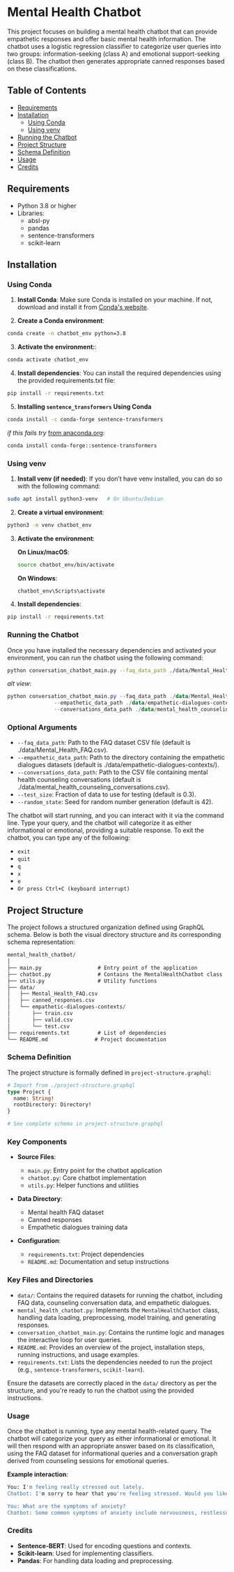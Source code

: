 # Mental Health Chatbot

This project focuses on building a mental health chatbot that can provide empathetic responses and offer basic mental health information. The chatbot uses a logistic regression classifier to categorize user queries into two groups: information-seeking (class A) and emotional support-seeking (class B). The chatbot then generates appropriate canned responses based on these classifications.

## Table of Contents

- [Requirements](#requirements)
- [Installation](#installation)
  - [Using Conda](#using-conda)
  - [Using venv](#using-venv)
- [Running the Chatbot](#running-the-chatbot)
- [Project Structure](#project-structure)
- [Schema Definition](#schema-definition)
- [Usage](#usage)
- [Credits](#credits)

## Requirements

- Python 3.8 or higher
- Libraries:
  - absl-py
  - pandas
  - sentence-transformers
  - scikit-learn

## Installation

### Using Conda

1. **Install Conda**: Make sure Conda is installed on your machine. If not, download and install it from [Conda's website](https://docs.conda.io/en/latest/miniconda.html).

2. **Create a Conda environment**:

```bash
conda create -n chatbot_env python=3.8
```

3. **Activate the environment:**:

```bash
conda activate chatbot_env
```

4. **Install dependencies**: You can install the required dependencies using the provided requirements.txt file:

```bash
pip install -r requirements.txt
```

5. **Installing `sentence_transformers` Using Conda**

```bash
conda install -c conda-forge sentence-transformers
```

*if this fails try* [from anaconda.org](https://anaconda.org/conda-forge/sentence-transformers):

```bash
conda install conda-forge::sentence-transformers
```

### Using venv

1. **Install venv (if needed)**: If you don’t have venv installed, you can do so with the following command:

```bash
sudo apt install python3-venv   # On Ubuntu/Debian
```

2. **Create a virtual environment**:

```bash
python3 -m venv chatbot_env
```

3. **Activate the environment**:

    **On Linux/macOS**:

    ```bash
    source chatbot_env/bin/activate
    ```

    **On Windows**:

    ```bash
    chatbot_env\Scripts\activate
    ```

4. **Install dependencies**:

```bash
pip install -r requirements.txt
```

### Running the Chatbot

Once you have installed the necessary dependencies and activated your environment, you can run the chatbot using the following command:

```bash
python conversation_chatbot_main.py --faq_data_path ./data/Mental_Health_FAQ.csv --empathetic_data_path ./data/empathetic-dialogues-contexts --conversations_data_path ./data/mental_health_counseling_conversations.csv
```

*alt view*:

```powershell
python conversation_chatbot_main.py --faq_data_path ./data/Mental_Health_FAQ.csv \
               --empathetic_data_path ./data/empathetic-dialogues-contexts/ \
               --conversations_data_path ./data/mental_health_counseling_conversations.csv
```

### Optional Arguments

- `--faq_data_path`: Path to the FAQ dataset CSV file (default is ./data/Mental_Health_FAQ.csv).
- `--empathetic_data_path`: Path to the directory containing the empathetic dialogues datasets (default is ./data/empathetic-dialogues-contexts/).
- `--conversations_data_path`: Path to the CSV file containing mental health counseling conversations (default is ./data/mental_health_counseling_conversations.csv).
- `--test_size`: Fraction of data to use for testing (default is 0.3).
- `--random_state`: Seed for random number generation (default is 42).

The chatbot will start running, and you can interact with it via the command line. Type your query, and the chatbot will categorize it as either informational or emotional, providing a suitable response.
To exit the chatbot, you can type any of the following:

- `exit`
- `quit`
- `q`
- `x`
- `e`
- `Or press Ctrl+C (keyboard interrupt)`

## Project Structure

The project follows a structured organization defined using GraphQL schema. Below is both the visual directory structure and its corresponding schema representation:

```ps
mental_health_chatbot/
│
├── main.py                  # Entry point of the application
├── chatbot.py               # Contains the MentalHealthChatbot class
├── utils.py                 # Utility functions
├── data/
│   ├── Mental_Health_FAQ.csv
│   ├── canned_responses.csv    
│   └── empathetic-dialogues-contexts/
│       ├── train.csv
│       ├── valid.csv
│       └── test.csv
├── requirements.txt         # List of dependencies
└── README.md               # Project documentation
```

### Schema Definition

The project structure is formally defined in `project-structure.graphql`:

```graphql
# Import from ./project-structure.graphql
type Project {
  name: String!
  rootDirectory: Directory!
}

# See complete schema in project-structure.graphql
```

### Key Components

- **Source Files**:
  - `main.py`: Entry point for the chatbot application
  - `chatbot.py`: Core chatbot implementation
  - `utils.py`: Helper functions and utilities

- **Data Directory**:
  - Mental health FAQ dataset
  - Canned responses
  - Empathetic dialogues training data

- **Configuration**:
  - `requirements.txt`: Project dependencies
  - `README.md`: Documentation and setup instructions

### Key Files and Directories

- `data/`: Contains the required datasets for running the chatbot, including FAQ data, counseling conversation data, and empathetic dialogues.
- `mental_health_chatbot.py`: Implements the `MentalHealthChatbot` class, handling data loading, preprocessing, model training, and generating responses.
- `conversation_chatbot_main.py`: Contains the runtime logic and manages the interactive loop for user queries.
- `README.md`: Provides an overview of the project, installation steps, running instructions, and usage examples.
- `requirements.txt`: Lists the dependencies needed to run the project (e.g., `sentence-transformers`, `scikit-learn`).

Ensure the datasets are correctly placed in the `data/` directory as per the structure, and you're ready to run the chatbot using the provided instructions.

### Usage

Once the chatbot is running, type any mental health-related query. The chatbot will categorize your query as either informational or emotional. It will then respond with an appropriate answer based on its classification, using the FAQ dataset for informational queries and a conversation graph derived from counseling sessions for emotional queries.

**Example interaction**:

```bash
You: I'm feeling really stressed out lately.
Chatbot: I'm sorry to hear that you're feeling stressed. Would you like to talk about it?

You: What are the symptoms of anxiety?
Chatbot: Some common symptoms of anxiety include nervousness, restlessness, and a sense of impending danger.
```

### Credits

- **Sentence-BERT**: Used for encoding questions and contexts.
- **Scikit-learn**: Used for implementing classifiers.
- **Pandas**: For handling data loading and preprocessing.
